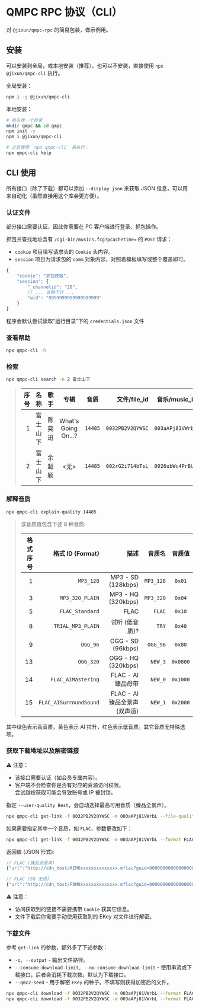 # QMPC RPC 协议（CLI）

对 `@jixun/qmpc-rpc` 的简易包装，做示例用。

## 安装

可以安装到全局，或本地安装（推荐）。也可以不安装，直接使用 `npx @jixun/qmpc-cli` 执行。

全局安装：

```sh
npm i -g @jixun/qmpc-cli
```

本地安装：

```sh
# 首先找一个目录
mkdir qmpc && cd qmpc
npm init -y
npm i @jixun/qmpc-cli

# 之后使用 `npx qmpc-cli` 来执行：
npx qmpc-cli help
```

## CLI 使用

所有接口（除了下载）都可以添加 `--display json` 来获取 JSON 信息，可以用来自动化（虽然直接用这个库会更方便）。

### 认证文件

部分接口需要认证，因此你需要在 PC 客户端进行登录、抓包操作。

抓包并查找地址含有 `/cgi-bin/musics.fcg?pcachetime=` 的 `POST` 请求：

- `cookie` 项目填写请求头的 `Cookie` 头内容。
- `session` 项目为请求包的 `comm` 对象内容，对照着模板填写或整个覆盖即可。

```js
{
    "cookie": "抓包获取",
    "session": {
        "_channelid": "20",
        // ... 省略不计 ...
        "wid": "9999999999999999999"
    }
}
```

程序会默认尝试读取“运行目录”下的 `credentials.json` 文件

### 查看帮助

```sh
npx qmpc-cli -h
```

### 检索

```sh
npx qmpc-cli search -n 2 富士山下
```

> | 序号 | 名称     | 歌手   |           专辑           |  音质   |     文件/file_id |    音乐/music_id |
> | ---: | -------- | ------ | :----------------------: | :-----: | ---------------: | ---------------: |
> |    1 | 富士山下 | 陈奕迅 | What's Going<br/> On...? | `14485` | `0032PB2V2QYWSC` | `003aAPj81VWrbL` |
> |    2 | 富士山下 | 余超颖 |           <无>           | `14485` | `002rG2i714bTsL` | `0026ubWc4PrBUh` |

### 解释音质

```sh
npx qmpc-cli explain-quality 14485
```

> 该音质值包含下述 8 种音质:
>
> | 格式序号 |       格式 ID (Format) |                          描述 |    音质名 |  音质值  |
> | -------: | ---------------------: | ----------------------------: | --------: | :------: |
> |        1 |              `MP3_128` |            MP3 - SD (128kbps) | `MP3_128` |  `0x01`  |
> |        3 |        `MP3_320_PLAIN` |            MP3 - HQ (320kbps) | `MP3_320` |  `0x04`  |
> |        5 |        `FLAC_Standard` |                          FLAC |    `FLAC` |  `0x10`  |
> |        8 |      `TRIAL_MP3_PLAIN` |                试听 (低音质)? |     `TRY` |  `0x40`  |
> |        9 |               `OGG_96` |             OGG - SD (96kbps) |  `OGG_96` |  `0x80`  |
> |       13 |              `OGG_320` |            OGG - HQ (320kbps) |   `NEW_3` | `0x0800` |
> |       14 |     `FLAC_AIMastering` |            FLAC - AI 臻品母带 |   `NEW_0` | `0x1000` |
> |       15 | `FLAC_AISurroundSound` | FLAC - AI 臻品全景声 (双声道) |   `NEW_1` | `0x2000` |

其中绿色表示高音质，黄色表示 AI 拉升，红色表示低音质。其它音质无特殊选项。

### 获取下载地址以及解密链接

⚠️ 注意：

- 该接口需要认证（如会员专属内容）。
- 客户端不会检查你是否有对应的资源访问权限。 \
     尝试越权获取可能会导致账号或 IP 被封锁。

指定 `--user-quality Best`，会自动选择最高可用音质（臻品全景声）。

```sh
npx qmpc-cli get-link -f 0032PB2V2QYWSC -m 003aAPj81VWrbL --file-quality 14485 --user-quality Best --display json
```

如果需要指定其中一个音质，如 `FLAC`，参数更改如下：

```sh
npx qmpc-cli get-link -f 0032PB2V2QYWSC -m 003aAPj81VWrbL --format FLAC_Standard --display json
```

返回值 (JSON 形式):

```js
// FLAC (臻品全景声)
{"url":"http://cdn_host/AIM0xxxxxxxxxxxxxx.mflac?guid=00000000000000000000000000000000&vkey=FFFFFFFFFFFFFFFFFFFFFFFFFFFFFFFFFFFFFFFFFFFFFFFFFFFFFFFFFFFFFFFFFFFFFFFFFFFFFFFFFFFFFFFFFFFFFFFFFFFFFFFFFFFFFFFF&uin=10000&fromtag=12345","ekey":"U0F4...."}

// FLAC (SQ 无损)
{"url":"http://cdn_host/F0M0xxxxxxxxxxxxxx.mflac?guid=00000000000000000000000000000000&vkey=FFFFFFFFFFFFFFFFFFFFFFFFFFFFFFFFFFFFFFFFFFFFFFFFFFFFFFFFFFFFFFFFFFFFFFFFFFFFFFFFFFFFFFFFFFFFFFFFFFFFFFFFFFFFFFFF&uin=20000&fromtag=54321","ekey":"ZnFi...."}
```

⚠️ 注意：

- 访问获取到的链接不需要携带 `Cookie` 获其它信息。
- 文件下载后你需要手动使用获取到的 EKey 对文件进行解密。

### 下载文件

参考 `get-link` 的参数，额外多了下述参数：

- `-o, --output` - 输出文件路径。
- `--consume-download-limit, --no-consume-download-limit` - 使用串流或下载接口，后者会消耗下载次数。默认为下载接口。
- `--qmc2-seed` - 用于解密 `EKey` 的种子。不填写则获得加密后的文件。

```sh
npx qmpc-cli download -f 0032PB2V2QYWSC -m 003aAPj81VWrbL --format FLAC_Standard --qmc2-seed 0 -o /tmp/富士山下.flac
npx qmpc-cli download -f 0032PB2V2QYWSC -m 003aAPj81VWrbL --format FLAC_Standard -o /tmp/富士山下.mflac
```
